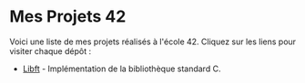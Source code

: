 # Mes Projets 42

Voici une liste de mes projets réalisés à l'école 42. 
Cliquez sur les liens pour visiter chaque dépôt :

- [Libft](https://github.com/SpkHD/Libft) - Implémentation de la bibliothèque standard C.
